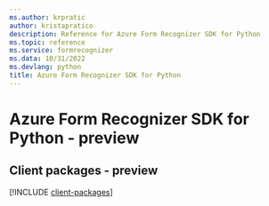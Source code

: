 ```yaml
---
ms.author: krpratic
author: kristapratico
description: Reference for Azure Form Recognizer SDK for Python
ms.topic: reference
ms.service: formrecognizer
ms.data: 10/31/2022
ms.devlang: python
title: Azure Form Recognizer SDK for Python
---
```

# Azure Form Recognizer SDK for Python - preview

## Client packages - preview
[!INCLUDE [client-packages](form-recognizer-client-index.md)]